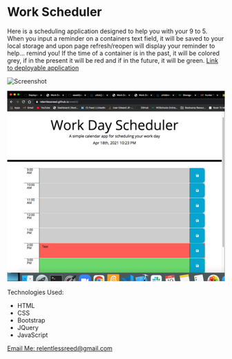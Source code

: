 <h1>Work Scheduler</h1>

Here is a scheduling application designed to help you with your 9 to 5.
When you input a reminder on a containers text field, it will be saved to your local storage and upon page refresh/reopen will display your reminder to help... remind you! If the time of a container is in the past, it will be colored grey, if in the present it will be red and if in the future, it will be green.
[Link to deployable application](https://relentlessreed.github.io/week5/)

![Screenshot](workdayschedulerdemo.gif)

![Screenshot](screenshotworkscheduler.png)

Technologies Used:

- HTML
- CSS
- Bootstrap
- JQuery
- JavaScript

[Email Me: relentlessreed@gmail.com](mailto:relentlessreed@gmail.com?subject=GitHub)

